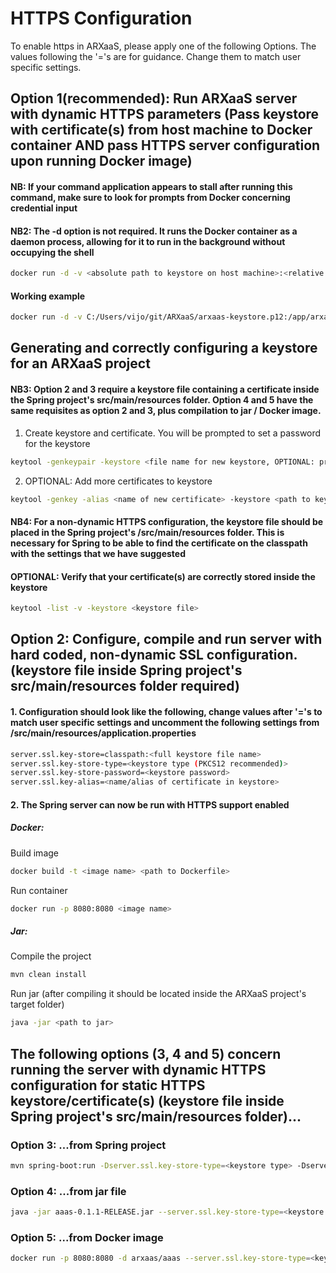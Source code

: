 
# HTTPS Configuration

To enable https in ARXaaS, please apply one of the following Options.
The values following the '='s are for guidance.
Change them to match user specific settings.

## Option 1(recommended): Run ARXaaS server with dynamic HTTPS parameters (Pass keystore with certificate(s) from host machine to Docker container AND pass HTTPS server configuration upon running Docker image)
#### NB: If your command application appears to stall after running this command, make sure to look for prompts from Docker concerning credential input
#### NB2: The -d option is not required. It runs the Docker container as a daemon process, allowing for it to run in the background without occupying the shell
```bash
docker run -d -v <absolute path to keystore on host machine>:<relative path from root directory in docker container to destination> -p 8080:8080 <docker image name> --server.ssl.key-store-type=<keystore type> --server.ssl.key-store=<relative path to keystore file from root directory in docker container> --server.ssl.key-store-password=<keystore password> --server.ssl.key-alias=<name/alias of certificate in keystore>
```
#### Working example
```bash
docker run -d -v C:/Users/vijo/git/ARXaaS/arxaas-keystore.p12:/app/arxaas-keystore.p12 -p 8080:8080 arxaas/aaas:latest --server.ssl.key-store-type=PKCS12 --server.ssl.key-store=/app/arxaas-keystore.p12 --server.ssl.key-store-password=password --server.ssl.key-alias=arxaas-https
```

## Generating and correctly configuring a keystore for an ARXaaS project
#### NB3: Option 2 and 3 require a keystore file containing a certificate inside the Spring project's src/main/resources folder. Option 4 and 5  have the same requisites as option 2 and 3, plus compilation to jar / Docker image.
1. Create keystore and certificate. You will be prompted to set a password for the keystore
```bash
keytool -genkeypair -keystore <file name for new keystore, OPTIONAL: preceed file name with absolute path to destination directory> -storetype PKCS12 -alias <name for new certificate> -keyalg RSA -keysize 2048 -validity 360
```
2. OPTIONAL: Add more certificates to keystore
```bash
keytool -genkey -alias <name of new certificate> -keystore <path to keystore> -storetype PKCS12 -keyalg RSA -storepass <keystore password> -validity 730 -keysize 2048
```
#### NB4: For a non-dynamic HTTPS configuration, the keystore file should be placed in the Spring project's /src/main/resources folder. This is necessary for Spring to be able to find the certificate on the classpath with the settings that we have suggested

#### OPTIONAL: Verify that your certificate(s) are correctly stored inside the keystore
```bash
keytool -list -v -keystore <keystore file>
```

## Option 2: Configure, compile and run server with hard coded, non-dynamic SSL configuration. (keystore file inside Spring project's src/main/resources folder required)
#### 1. Configuration should look like the following, change values after '='s to match user specific settings and uncomment the following settings from /src/main/resources/application.properties
```bash
server.ssl.key-store=classpath:<full keystore file name>
server.ssl.key-store-type=<keystore type (PKCS12 recommended)>
server.ssl.key-store-password=<keystore password>
server.ssl.key-alias=<name/alias of certificate in keystore>
```
#### 2. The Spring server can now be run with HTTPS support enabled
##### Docker: 
Build image
```bash
docker build -t <image name> <path to Dockerfile>
```
Run container
```bash
docker run -p 8080:8080 <image name>
```
##### Jar: 
Compile the project
```bash
mvn clean install
```
Run jar (after compiling it should be located inside the ARXaaS project's target folder) 
```bash
java -jar <path to jar>
```
## The following options (3, 4 and 5) concern running the server with dynamic HTTPS configuration for static HTTPS keystore/certificate(s) (keystore file inside Spring project's src/main/resources folder)...

### Option 3: ...from Spring project 
```bash
mvn spring-boot:run -Dserver.ssl.key-store-type=<keystore type> -Dserver.ssl.key-store=classpath:<keystore file name> -Dserver.ssl.key-store-password=<keystore password> -Dserver.ssl.key-alias=<name/alias of certificate in keystore>
```

### Option 4: ...from jar file
```bash
java -jar aaas-0.1.1-RELEASE.jar --server.ssl.key-store-type=<keystore type> --server.ssl.key-store=classpath:<keystore file name> --server.ssl.key-store-password=<keystore password> --server.ssl.key-alias=<name/alias of certificate in keystore>
```

### Option 5: ...from Docker image
```bash
docker run -p 8080:8080 -d arxaas/aaas --server.ssl.key-store-type=<keystore type> --server.ssl.key-store=classpath:<keystore file name> --server.ssl.key-store-password=<keystore password> --server.ssl.key-alias=<name/alias of certificate in keystore>
```
